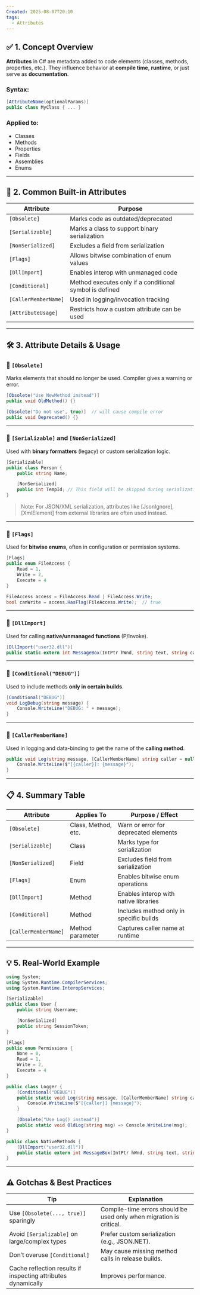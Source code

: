 ```yaml
---
Created: 2025-08-07T20:10
tags:
  - Attributes
---
```

## ✅ 1. Concept Overview

**Attributes** in C# are metadata added to code elements (classes, methods, properties, etc.). They influence behavior at **compile time**, **runtime**, or just serve as **documentation**.

### Syntax:

```C#
[AttributeName(optionalParams)]
public class MyClass { ... }
```

### Applied to:

- Classes
- Methods
- Properties
- Fields
- Assemblies
- Enums

---

## 🧩 2. Common Built-in Attributes

|Attribute|Purpose|
|---|---|
|`[Obsolete]`|Marks code as outdated/deprecated|
|`[Serializable]`|Marks a class to support binary serialization|
|`[NonSerialized]`|Excludes a field from serialization|
|`[Flags]`|Allows bitwise combination of enum values|
|`[DllImport]`|Enables interop with unmanaged code|
|`[Conditional]`|Method executes only if a conditional symbol is defined|
|`[CallerMemberName]`|Used in logging/invocation tracking|
|`[AttributeUsage]`|Restricts how a custom attribute can be used|

---

## 🛠️ 3. Attribute Details & Usage

### 🔹 `[Obsolete]`

Marks elements that should no longer be used. Compiler gives a warning or error.

```C#
[Obsolete("Use NewMethod instead")]
public void OldMethod() {}

[Obsolete("Do not use", true)]  // will cause compile error
public void Deprecated() {}
```

---

### 🔹 `[Serializable]` and `[NonSerialized]`

Used with **binary formatters** (legacy) or custom serialization logic.

```C#
[Serializable]
public class Person {
    public string Name;

    [NonSerialized]
    public int TempId; // This field will be skipped during serialization
}
```

> Note: For JSON/XML serialization, attributes like [JsonIgnore], [XmlElement] from external libraries are often used instead.

---

### 🔹 `[Flags]`

Used for **bitwise enums**, often in configuration or permission systems.

```C#
[Flags]
public enum FileAccess {
    Read = 1,
    Write = 2,
    Execute = 4
}

FileAccess access = FileAccess.Read | FileAccess.Write;
bool canWrite = access.HasFlag(FileAccess.Write);  // true
```

---

### 🔹 `[DllImport]`

Used for calling **native/unmanaged functions** (P/Invoke).

```C#
[DllImport("user32.dll")]
public static extern int MessageBox(IntPtr hWnd, string text, string caption, uint type);
```

---

### 🔹 `[Conditional("DEBUG")]`

Used to include methods **only in certain builds**.

```C#
[Conditional("DEBUG")]
void LogDebug(string message) {
    Console.WriteLine("DEBUG: " + message);
}
```

---

### 🔹 `[CallerMemberName]`

Used in logging and data-binding to get the name of the **calling method**.

```C#
public void Log(string message, [CallerMemberName] string caller = null) {
    Console.WriteLine($"[{caller}]: {message}");
}
```

---

## 📋 4. Summary Table

|Attribute|Applies To|Purpose / Effect|
|---|---|---|
|`[Obsolete]`|Class, Method, etc.|Warn or error for deprecated elements|
|`[Serializable]`|Class|Marks type for serialization|
|`[NonSerialized]`|Field|Excludes field from serialization|
|`[Flags]`|Enum|Enables bitwise enum operations|
|`[DllImport]`|Method|Enables interop with native libraries|
|`[Conditional]`|Method|Includes method only in specific builds|
|`[CallerMemberName]`|Method parameter|Captures caller name at runtime|

---

## 💡 5. Real-World Example

```C#
using System;
using System.Runtime.CompilerServices;
using System.Runtime.InteropServices;

[Serializable]
public class User {
    public string Username;

    [NonSerialized]
    public string SessionToken;
}

[Flags]
public enum Permissions {
    None = 0,
    Read = 1,
    Write = 2,
    Execute = 4
}

public class Logger {
    [Conditional("DEBUG")]
    public static void Log(string message, [CallerMemberName] string caller = "") {
        Console.WriteLine($"[{caller}] {message}");
    }

    [Obsolete("Use Log() instead")]
    public static void OldLog(string msg) => Console.WriteLine(msg);
}

public class NativeMethods {
    [DllImport("user32.dll")]
    public static extern int MessageBox(IntPtr hWnd, string text, string caption, uint type);
}
```

---

## ⚠️ Gotchas & Best Practices

|Tip|Explanation|
|---|---|
|Use `[Obsolete(..., true)]` sparingly|Compile-time errors should be used only when migration is critical.|
|Avoid `[Serializable]` on large/complex types|Prefer custom serialization (e.g., JSON.NET).|
|Don’t overuse `[Conditional]`|May cause missing method calls in release builds.|
|Cache reflection results if inspecting attributes dynamically|Improves performance.|